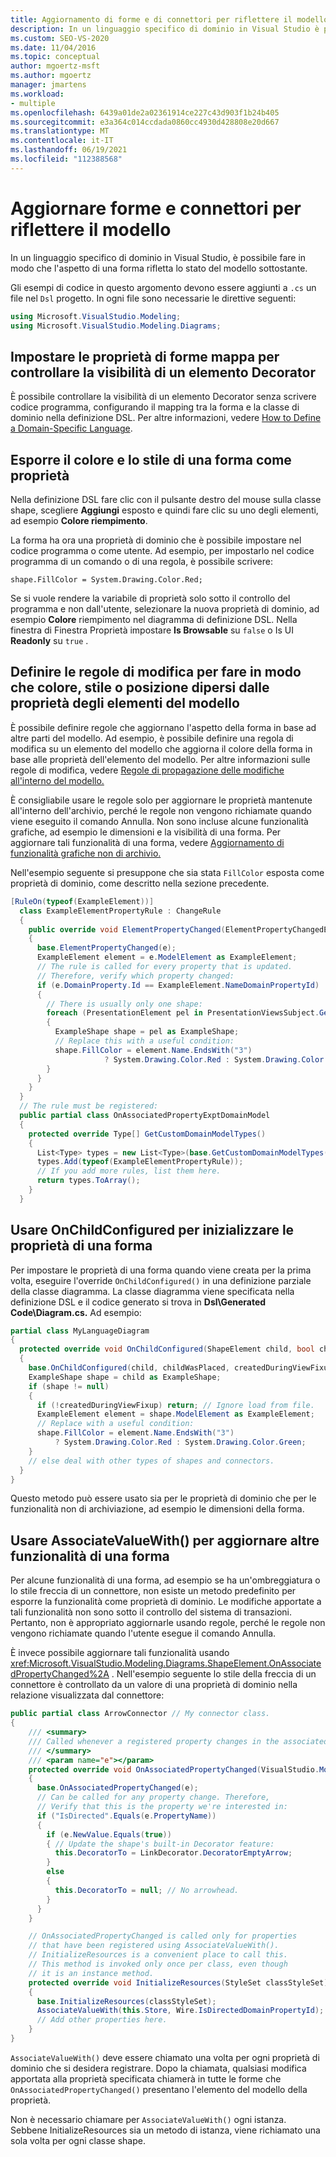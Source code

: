 ```yaml
---
title: Aggiornamento di forme e di connettori per riflettere il modello
description: In un linguaggio specifico di dominio in Visual Studio è possibile fare in modo che l'aspetto di una forma rifletta lo stato del modello sottostante.
ms.custom: SEO-VS-2020
ms.date: 11/04/2016
ms.topic: conceptual
author: mgoertz-msft
ms.author: mgoertz
manager: jmartens
ms.workload:
- multiple
ms.openlocfilehash: 6439a01de2a02361914ce227c43d903f1b24b405
ms.sourcegitcommit: e3a364c014ccdada0860cc4930d428808e20d667
ms.translationtype: MT
ms.contentlocale: it-IT
ms.lasthandoff: 06/19/2021
ms.locfileid: "112388568"
---
```

# <a name="update-shapes-and-connectors-to-reflect-the-model"></a>Aggiornare forme e connettori per riflettere il modello

In un linguaggio specifico di dominio in Visual Studio, è possibile fare in modo che l'aspetto di una forma rifletta lo stato del modello sottostante.

Gli esempi di codice in questo argomento devono essere aggiunti a `.cs` un file nel `Dsl` progetto. In ogni file sono necessarie le direttive seguenti:

```csharp
using Microsoft.VisualStudio.Modeling;
using Microsoft.VisualStudio.Modeling.Diagrams;
```

## <a name="set-shape-map-properties-to-control-the-visibility-of-a-decorator"></a>Impostare le proprietà di forme mappa per controllare la visibilità di un elemento Decorator

È possibile controllare la visibilità di un elemento Decorator senza scrivere codice programma, configurando il mapping tra la forma e la classe di dominio nella definizione DSL. Per altre informazioni, vedere [How to Define a Domain-Specific Language](../modeling/how-to-define-a-domain-specific-language.md).

## <a name="expose-the-color-and-style-of-a-shape-as-properties"></a>Esporre il colore e lo stile di una forma come proprietà

Nella definizione DSL fare clic con il pulsante destro del mouse sulla classe shape, scegliere **Aggiungi** esposto e quindi fare clic su uno degli elementi, ad esempio **Colore riempimento**.

La forma ha ora una proprietà di dominio che è possibile impostare nel codice programma o come utente. Ad esempio, per impostarlo nel codice programma di un comando o di una regola, è possibile scrivere:

`shape.FillColor = System.Drawing.Color.Red;`

Se si vuole rendere la variabile di proprietà solo sotto il controllo del programma e non dall'utente, selezionare la nuova proprietà di dominio, ad esempio **Colore** riempimento nel diagramma di definizione DSL. Nella finestra di Finestra Proprietà impostare **Is Browsable** su `false` o Is UI **Readonly** su `true` .

## <a name="define-change-rules-to-make-color-style-or-location-depend-on-model-element-properties"></a>Definire le regole di modifica per fare in modo che colore, stile o posizione dipersi dalle proprietà degli elementi del modello
 È possibile definire regole che aggiornano l'aspetto della forma in base ad altre parti del modello. Ad esempio, è possibile definire una regola di modifica su un elemento del modello che aggiorna il colore della forma in base alle proprietà dell'elemento del modello. Per altre informazioni sulle regole di modifica, vedere [Regole di propagazione delle modifiche all'interno del modello.](../modeling/rules-propagate-changes-within-the-model.md)

 È consigliabile usare le regole solo per aggiornare le proprietà mantenute all'interno dell'archivio, perché le regole non vengono richiamate quando viene eseguito il comando Annulla. Non sono incluse alcune funzionalità grafiche, ad esempio le dimensioni e la visibilità di una forma. Per aggiornare tali funzionalità di una forma, vedere [Aggiornamento di funzionalità grafiche non di archivio.](#OnAssociatedProperty)

 Nell'esempio seguente si presuppone che sia stata `FillColor` esposta come proprietà di dominio, come descritto nella sezione precedente.

```csharp
[RuleOn(typeof(ExampleElement))]
  class ExampleElementPropertyRule : ChangeRule
  {
    public override void ElementPropertyChanged(ElementPropertyChangedEventArgs e)
    {
      base.ElementPropertyChanged(e);
      ExampleElement element = e.ModelElement as ExampleElement;
      // The rule is called for every property that is updated.
      // Therefore, verify which property changed:
      if (e.DomainProperty.Id == ExampleElement.NameDomainPropertyId)
      {
        // There is usually only one shape:
        foreach (PresentationElement pel in PresentationViewsSubject.GetPresentation(element))
        {
          ExampleShape shape = pel as ExampleShape;
          // Replace this with a useful condition:
          shape.FillColor = element.Name.EndsWith("3")
                     ? System.Drawing.Color.Red : System.Drawing.Color.Green;
        }
      }
    }
  }
  // The rule must be registered:
  public partial class OnAssociatedPropertyExptDomainModel
  {
    protected override Type[] GetCustomDomainModelTypes()
    {
      List<Type> types = new List<Type>(base.GetCustomDomainModelTypes());
      types.Add(typeof(ExampleElementPropertyRule));
      // If you add more rules, list them here.
      return types.ToArray();
    }
  }
```

## <a name="use-onchildconfigured-to-initialize-a-shapes-properties"></a>Usare OnChildConfigured per inizializzare le proprietà di una forma

Per impostare le proprietà di una forma quando viene creata per la prima volta, eseguire l'override `OnChildConfigured()` in una definizione parziale della classe diagramma. La classe diagramma viene specificata nella definizione DSL e il codice generato si trova in **Dsl\Generated Code\Diagram.cs.** Ad esempio:

```csharp
partial class MyLanguageDiagram
{
  protected override void OnChildConfigured(ShapeElement child, bool childWasPlaced, bool createdDuringViewFixup)
  {
    base.OnChildConfigured(child, childWasPlaced, createdDuringViewFixup);
    ExampleShape shape = child as ExampleShape;
    if (shape != null)
    {
      if (!createdDuringViewFixup) return; // Ignore load from file.
      ExampleElement element = shape.ModelElement as ExampleElement;
      // Replace with a useful condition:
      shape.FillColor = element.Name.EndsWith("3")
          ? System.Drawing.Color.Red : System.Drawing.Color.Green;
    }
    // else deal with other types of shapes and connectors.
  }
}
```

Questo metodo può essere usato sia per le proprietà di dominio che per le funzionalità non di archiviazione, ad esempio le dimensioni della forma.

## <a name="use-associatevaluewith-to-update-other-features-of-a-shape"></a><a name="OnAssociatedProperty"></a> Usare AssociateValueWith() per aggiornare altre funzionalità di una forma

Per alcune funzionalità di una forma, ad esempio se ha un'ombreggiatura o lo stile freccia di un connettore, non esiste un metodo predefinito per esporre la funzionalità come proprietà di dominio.  Le modifiche apportate a tali funzionalità non sono sotto il controllo del sistema di transazioni. Pertanto, non è appropriato aggiornarle usando regole, perché le regole non vengono richiamate quando l'utente esegue il comando Annulla.

È invece possibile aggiornare tali funzionalità usando <xref:Microsoft.VisualStudio.Modeling.Diagrams.ShapeElement.OnAssociatedPropertyChanged%2A> . Nell'esempio seguente lo stile della freccia di un connettore è controllato da un valore di una proprietà di dominio nella relazione visualizzata dal connettore:

```csharp
public partial class ArrowConnector // My connector class.
{
    /// <summary>
    /// Called whenever a registered property changes in the associated model element.
    /// </summary>
    /// <param name="e"></param>
    protected override void OnAssociatedPropertyChanged(VisualStudio.Modeling.Diagrams.PropertyChangedEventArgs e)
    {
      base.OnAssociatedPropertyChanged(e);
      // Can be called for any property change. Therefore,
      // Verify that this is the property we're interested in:
      if ("IsDirected".Equals(e.PropertyName))
      {
        if (e.NewValue.Equals(true))
        { // Update the shape's built-in Decorator feature:
          this.DecoratorTo = LinkDecorator.DecoratorEmptyArrow;
        }
        else
        {
          this.DecoratorTo = null; // No arrowhead.
        }
      }
    }

    // OnAssociatedPropertyChanged is called only for properties
    // that have been registered using AssociateValueWith().
    // InitializeResources is a convenient place to call this.
    // This method is invoked only once per class, even though
    // it is an instance method.
    protected override void InitializeResources(StyleSet classStyleSet)
    {
      base.InitializeResources(classStyleSet);
      AssociateValueWith(this.Store, Wire.IsDirectedDomainPropertyId);
      // Add other properties here.
    }
}
```

`AssociateValueWith()` deve essere chiamato una volta per ogni proprietà di dominio che si desidera registrare. Dopo la chiamata, qualsiasi modifica apportata alla proprietà specificata chiamerà in tutte le forme che `OnAssociatedPropertyChanged()` presentano l'elemento del modello della proprietà.

Non è necessario chiamare per `AssociateValueWith()` ogni istanza. Sebbene InitializeResources sia un metodo di istanza, viene richiamato una sola volta per ogni classe shape.
